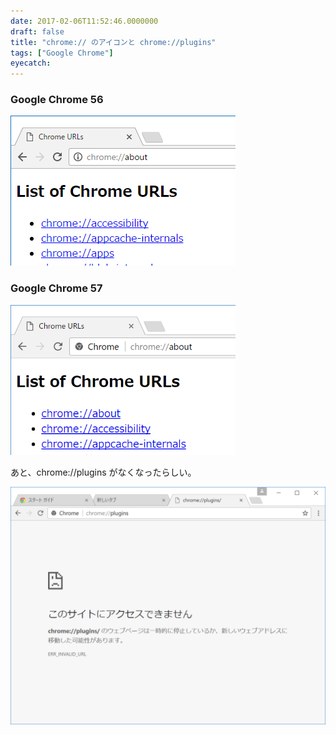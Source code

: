 ```yaml
---
date: 2017-02-06T11:52:46.0000000
draft: false
title: "chrome:// のアイコンと chrome://plugins"
tags: ["Google Chrome"]
eyecatch: 
---
```


<div class="section">
<h3>Google Chrome 56</h3>
<p><span itemscope itemtype="http://schema.org/Photograph"><img src="20170206114815.png" alt="f:id:daruyanagi:20170206114815p:plain" title="f:id:daruyanagi:20170206114815p:plain" class="hatena-fotolife" itemprop="image"></span><br />
</p>

</div>
<div class="section">
<h3>Google Chrome 57</h3>
<p><span itemscope itemtype="http://schema.org/Photograph"><img src="20170206115020.png" alt="f:id:daruyanagi:20170206115020p:plain" title="f:id:daruyanagi:20170206115020p:plain" class="hatena-fotolife" itemprop="image"></span></p><p>あと、chrome://plugins がなくなったらしい。</p><p><span itemscope itemtype="http://schema.org/Photograph"><img src="20170206115102.png" alt="f:id:daruyanagi:20170206115102p:plain" title="f:id:daruyanagi:20170206115102p:plain" class="hatena-fotolife" itemprop="image"></span></p>

</div>
